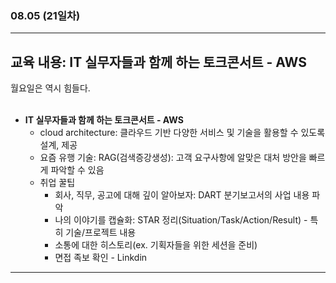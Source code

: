 ###  08.05 (21일차)
---
교육 내용: IT 실무자들과 함께 하는 토크콘서트 - AWS 
---
월요일은 역시 힘들다. 
<br><br>

- **IT 실무자들과 함께 하는 토크콘서트 - AWS**
  - cloud architecture: 클라우드 기반 다양한 서비스 및 기술을 활용할 수 있도록 설계, 제공
  - 요즘 유행 기술: RAG(검색증강생성): 고객 요구사항에 알맞은 대처 방안을 빠르게 파악할 수 있음
  - 취업 꿀팁
    - 회사, 직무, 공고에 대해 깊이 알아보자: DART 분기보고서의 사업 내용 파악
    - 나의 이야기를 캡슐화: STAR 정리(Situation/Task/Action/Result) - 특히 기술/프로젝트 내용
    - 소통에 대한 히스토리(ex. 기획자들을 위한 세션을 준비)
    - 면접 족보 확인 - Linkdin
***
<br> 
